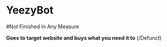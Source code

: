 # YeezyBot

#Not Finished In Any Measure

**Goes to target website and buys what you need it to** 
(/Defunct)
